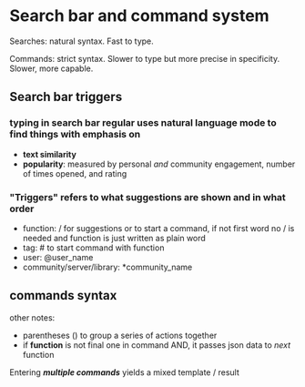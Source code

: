 # Search bar and command system

Searches: natural syntax. Fast to type.

Commands: strict syntax. Slower to type but more precise in specificity.
Slower, more capable.

## Search bar triggers

### typing in search bar regular uses natural language mode to find things with emphasis on

- **text similarity**
- **popularity**: measured by personal *and* community engagement, number of times opened, and rating

### "Triggers" refers to what suggestions are shown and in what order

- function: / for suggestions or to start a command, if not first word no / is needed and function is just written as plain word
- tag: # to start command with function
- user: @user_name
- community/server/library: *community_name

## commands syntax

other notes:

- parentheses () to group a series of actions together
- if **function** is not final one in command AND, it passes json data to *next* function

Entering ***multiple commands*** yields a mixed template / result
